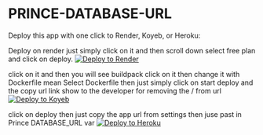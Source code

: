 # PRINCE-DATABASE-URL


Deploy this app with one click to Render, Koyeb, or Heroku:


Deploy on render just simply click on it and then scroll down select free plan and click on deploy.
[![Deploy to Render](https://render.com/images/deploy-to-render-button.svg)](https://render.com/deploy?repo=https://github.com/DASTAGHIR/PRINCE-DATABASE-URL)


click on it and then you will  see buildpack click on it then change it with Dockerfile mean Select Dockerfile then just simply click on start deploy and the copy url link show to the developer for removing the / from url
[![Deploy to Koyeb](https://www.koyeb.com/static/images/deploy/button.svg)](https://app.koyeb.com/deploy?type=git&repository=https://github.com/DASTAGHIR/PRINCE-DATABASE-URL&branch=main&name=my-app)

click on deploy then just copy the app url from settings then juse past in Prince DATABASE_URL var
[![Deploy to Heroku](https://www.herokucdn.com/deploy/button.svg)](https://heroku.com/deploy?template=https://github.com/DASTAGHIR/PRINCE-DATABASE-URL)



